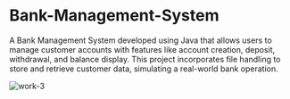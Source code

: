# Bank-Management-System
A Bank Management System developed using Java that allows users to manage customer accounts with features like account creation, deposit, withdrawal, and balance display. This project incorporates file handling to store and retrieve customer data, simulating a real-world bank operation. 

![work-3](https://github.com/user-attachments/assets/c08ec0de-c061-460e-bc16-f86711d59f7f)
